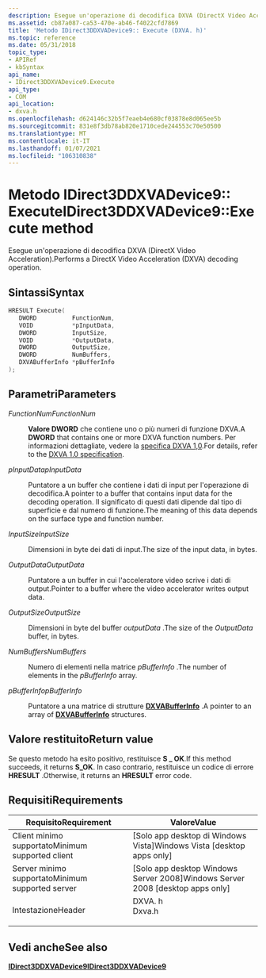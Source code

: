 ```yaml
---
description: Esegue un'operazione di decodifica DXVA (DirectX Video Acceleration).
ms.assetid: cb87a087-ca53-470e-ab46-f4022cfd7869
title: 'Metodo IDirect3DDXVADevice9:: Execute (DXVA. h)'
ms.topic: reference
ms.date: 05/31/2018
topic_type:
- APIRef
- kbSyntax
api_name:
- IDirect3DDXVADevice9.Execute
api_type:
- COM
api_location:
- dxva.h
ms.openlocfilehash: d624146c32b5f7eaeb4e680cf03878e8d065ee5b
ms.sourcegitcommit: 831e8f3db78ab820e1710cede244553c70e50500
ms.translationtype: MT
ms.contentlocale: it-IT
ms.lasthandoff: 01/07/2021
ms.locfileid: "106310838"
---
```

# <a name="idirect3ddxvadevice9execute-method"></a><span data-ttu-id="fa630-103">Metodo IDirect3DDXVADevice9:: Execute</span><span class="sxs-lookup"><span data-stu-id="fa630-103">IDirect3DDXVADevice9::Execute method</span></span>

<span data-ttu-id="fa630-104">Esegue un'operazione di decodifica DXVA (DirectX Video Acceleration).</span><span class="sxs-lookup"><span data-stu-id="fa630-104">Performs a DirectX Video Acceleration (DXVA) decoding operation.</span></span>

## <a name="syntax"></a><span data-ttu-id="fa630-105">Sintassi</span><span class="sxs-lookup"><span data-stu-id="fa630-105">Syntax</span></span>


```C++
HRESULT Execute(
   DWORD          FunctionNum,
   VOID           *pInputData,
   DWORD          InputSize,
   VOID           *OutputData,
   DWORD          OutputSize,
   DWORD          NumBuffers,
   DXVABufferInfo *pBufferInfo
);
```



## <a name="parameters"></a><span data-ttu-id="fa630-106">Parametri</span><span class="sxs-lookup"><span data-stu-id="fa630-106">Parameters</span></span>

<dl> <dt>

<span data-ttu-id="fa630-107">*FunctionNum*</span><span class="sxs-lookup"><span data-stu-id="fa630-107">*FunctionNum*</span></span> 
</dt> <dd>

<span data-ttu-id="fa630-108">**Valore DWORD** che contiene uno o più numeri di funzione DXVA.</span><span class="sxs-lookup"><span data-stu-id="fa630-108">A **DWORD** that contains one or more DXVA function numbers.</span></span> <span data-ttu-id="fa630-109">Per informazioni dettagliate, vedere la [specifica DXVA 1,0](/windows-hardware/drivers/display/directx-video-acceleration).</span><span class="sxs-lookup"><span data-stu-id="fa630-109">For details, refer to the [DXVA 1.0 specification](/windows-hardware/drivers/display/directx-video-acceleration).</span></span>

</dd> <dt>

<span data-ttu-id="fa630-110">*pInputData*</span><span class="sxs-lookup"><span data-stu-id="fa630-110">*pInputData*</span></span> 
</dt> <dd>

<span data-ttu-id="fa630-111">Puntatore a un buffer che contiene i dati di input per l'operazione di decodifica.</span><span class="sxs-lookup"><span data-stu-id="fa630-111">A pointer to a buffer that contains input data for the decoding operation.</span></span> <span data-ttu-id="fa630-112">Il significato di questi dati dipende dal tipo di superficie e dal numero di funzione.</span><span class="sxs-lookup"><span data-stu-id="fa630-112">The meaning of this data depends on the surface type and function number.</span></span>

</dd> <dt>

<span data-ttu-id="fa630-113">*InputSize*</span><span class="sxs-lookup"><span data-stu-id="fa630-113">*InputSize*</span></span> 
</dt> <dd>

<span data-ttu-id="fa630-114">Dimensioni in byte dei dati di input.</span><span class="sxs-lookup"><span data-stu-id="fa630-114">The size of the input data, in bytes.</span></span>

</dd> <dt>

<span data-ttu-id="fa630-115">*OutputData*</span><span class="sxs-lookup"><span data-stu-id="fa630-115">*OutputData*</span></span> 
</dt> <dd>

<span data-ttu-id="fa630-116">Puntatore a un buffer in cui l'acceleratore video scrive i dati di output.</span><span class="sxs-lookup"><span data-stu-id="fa630-116">Pointer to a buffer where the video accelerator writes output data.</span></span>

</dd> <dt>

<span data-ttu-id="fa630-117">*OutputSize*</span><span class="sxs-lookup"><span data-stu-id="fa630-117">*OutputSize*</span></span> 
</dt> <dd>

<span data-ttu-id="fa630-118">Dimensioni in byte del buffer *outputData* .</span><span class="sxs-lookup"><span data-stu-id="fa630-118">The size of the *OutputData* buffer, in bytes.</span></span>

</dd> <dt>

<span data-ttu-id="fa630-119">*NumBuffers*</span><span class="sxs-lookup"><span data-stu-id="fa630-119">*NumBuffers*</span></span> 
</dt> <dd>

<span data-ttu-id="fa630-120">Numero di elementi nella matrice *pBufferInfo* .</span><span class="sxs-lookup"><span data-stu-id="fa630-120">The number of elements in the *pBufferInfo* array.</span></span>

</dd> <dt>

<span data-ttu-id="fa630-121">*pBufferInfo*</span><span class="sxs-lookup"><span data-stu-id="fa630-121">*pBufferInfo*</span></span> 
</dt> <dd>

<span data-ttu-id="fa630-122">Puntatore a una matrice di strutture [**DXVABufferInfo**](/windows/desktop/api/dxva9typ/ns-dxva9typ-dxvabufferinfo) .</span><span class="sxs-lookup"><span data-stu-id="fa630-122">A pointer to an array of [**DXVABufferInfo**](/windows/desktop/api/dxva9typ/ns-dxva9typ-dxvabufferinfo) structures.</span></span>

</dd> </dl>

## <a name="return-value"></a><span data-ttu-id="fa630-123">Valore restituito</span><span class="sxs-lookup"><span data-stu-id="fa630-123">Return value</span></span>

<span data-ttu-id="fa630-124">Se questo metodo ha esito positivo, restituisce **S \_ OK**.</span><span class="sxs-lookup"><span data-stu-id="fa630-124">If this method succeeds, it returns **S\_OK**.</span></span> <span data-ttu-id="fa630-125">In caso contrario, restituisce un codice di errore **HRESULT** .</span><span class="sxs-lookup"><span data-stu-id="fa630-125">Otherwise, it returns an **HRESULT** error code.</span></span>

## <a name="requirements"></a><span data-ttu-id="fa630-126">Requisiti</span><span class="sxs-lookup"><span data-stu-id="fa630-126">Requirements</span></span>



| <span data-ttu-id="fa630-127">Requisito</span><span class="sxs-lookup"><span data-stu-id="fa630-127">Requirement</span></span> | <span data-ttu-id="fa630-128">Valore</span><span class="sxs-lookup"><span data-stu-id="fa630-128">Value</span></span> |
|-------------------------------------|-----------------------------------------------------------------------------------|
| <span data-ttu-id="fa630-129">Client minimo supportato</span><span class="sxs-lookup"><span data-stu-id="fa630-129">Minimum supported client</span></span><br/> | <span data-ttu-id="fa630-130">\[Solo app desktop di Windows Vista\]</span><span class="sxs-lookup"><span data-stu-id="fa630-130">Windows Vista \[desktop apps only\]</span></span><br/>                                    |
| <span data-ttu-id="fa630-131">Server minimo supportato</span><span class="sxs-lookup"><span data-stu-id="fa630-131">Minimum supported server</span></span><br/> | <span data-ttu-id="fa630-132">\[Solo app desktop Windows Server 2008\]</span><span class="sxs-lookup"><span data-stu-id="fa630-132">Windows Server 2008 \[desktop apps only\]</span></span><br/>                              |
| <span data-ttu-id="fa630-133">Intestazione</span><span class="sxs-lookup"><span data-stu-id="fa630-133">Header</span></span><br/>                   | <dl> <span data-ttu-id="fa630-134"><dt>DXVA. h</dt></span><span class="sxs-lookup"><span data-stu-id="fa630-134"><dt>Dxva.h</dt></span></span> </dl> |



## <a name="see-also"></a><span data-ttu-id="fa630-135">Vedi anche</span><span class="sxs-lookup"><span data-stu-id="fa630-135">See also</span></span>

<dl> <dt>

[<span data-ttu-id="fa630-136">**IDirect3DDXVADevice9**</span><span class="sxs-lookup"><span data-stu-id="fa630-136">**IDirect3DDXVADevice9**</span></span>](idirect3ddxvadevice9.md)
</dt> </dl>

 

 
